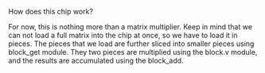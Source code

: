 How does this chip work?


For now, this is nothing more than a matrix multiplier. Keep in mind that we can not load a full matrix into the chip at once, so we have to load it in pieces. The pieces that we load are further sliced into smaller pieces using block_get module. They two pieces are multiplied using the block.v module, and the results are accumulated using the block_add. 